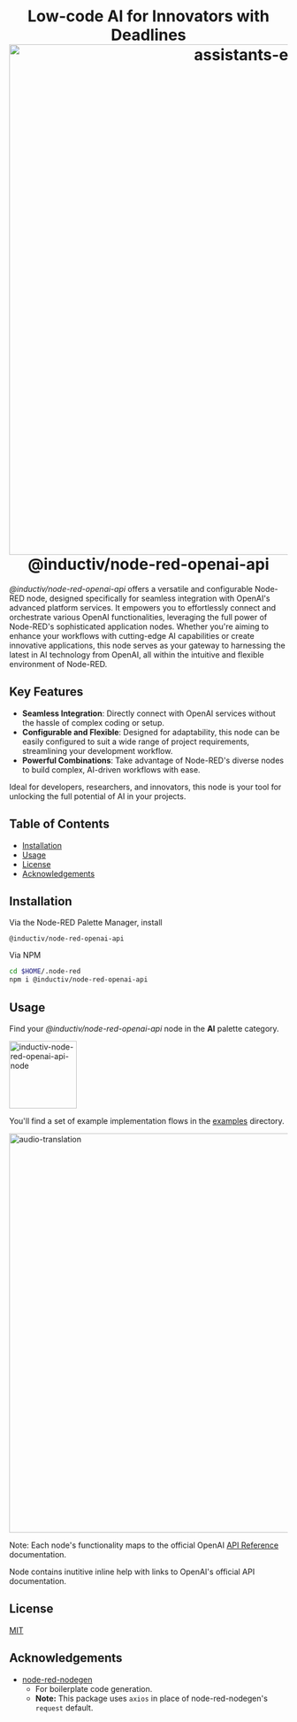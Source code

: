 <h1 align="center">
  Low-code AI for Innovators with Deadlines
  <br>
<a href="https://github.com/allanbunch/node-red-openai-api"><img width="923" alt="assistants-example" src="https://github.com/allanbunch/node-red-openai-api/assets/4503640/f3709ec1-9e4f-4823-81c3-5659cb88579f"></a>
<br>
@inductiv/node-red-openai-api
</h1>

_@inductiv/node-red-openai-api_ offers a versatile and configurable Node-RED node, designed specifically for seamless integration with OpenAI's advanced platform services. It empowers you to effortlessly connect and orchestrate various OpenAI functionalities, leveraging the full power of Node-RED's sophisticated application nodes. Whether you're aiming to enhance your workflows with cutting-edge AI capabilities or create innovative applications, this node serves as your gateway to harnessing the latest in AI technology from OpenAI, all within the intuitive and flexible environment of Node-RED.

## Key Features

- **Seamless Integration**: Directly connect with OpenAI services without the hassle of complex coding or setup.
- **Configurable and Flexible**: Designed for adaptability, this node can be easily configured to suit a wide range of project requirements, streamlining your development workflow.
- **Powerful Combinations**: Take advantage of Node-RED's diverse nodes to build complex, AI-driven workflows with ease.

Ideal for developers, researchers, and innovators, this node is your tool for unlocking the full potential of AI in your projects.

## Table of Contents

- [Installation](#installation)
- [Usage](#usage)
- [License](#license)
- [Acknowledgements](#acknowledgements)

## Installation

Via the Node-RED Palette Manager, install

```text
@inductiv/node-red-openai-api
```

Via NPM

```bash
cd $HOME/.node-red
npm i @inductiv/node-red-openai-api
```

## Usage

Find your _@inductiv/node-red-openai-api_ node in the **AI** palette category.

<img width="122" alt="inductiv-node-red-openai-api-node" src="https://github.com/allanbunch/node-red-openai-api/assets/4503640/73ec245e-803e-427e-8294-fd95632a6cfd">

You'll find a set of example implementation flows in the [examples](./examples/) directory.

<img width="722" alt="audio-translation" src="https://github.com/allanbunch/node-red-openai-api/assets/4503640/ca3ca6f1-f7df-4a6f-84fd-db0c9eaef957">

Note: Each node's functionality maps to the official OpenAI [API Reference](https://platform.openai.com/docs/api-reference/) documentation.

Node contains inutitive inline help with links to OpenAI's official API documentation.

## License

[MIT](./LICENSE)

## Acknowledgements

- [node-red-nodegen](https://github.com/node-red/node-red-nodegen)
  - For boilerplate code generation.
  - **Note:** This package uses `axios` in place of node-red-nodegen's `request` default.
